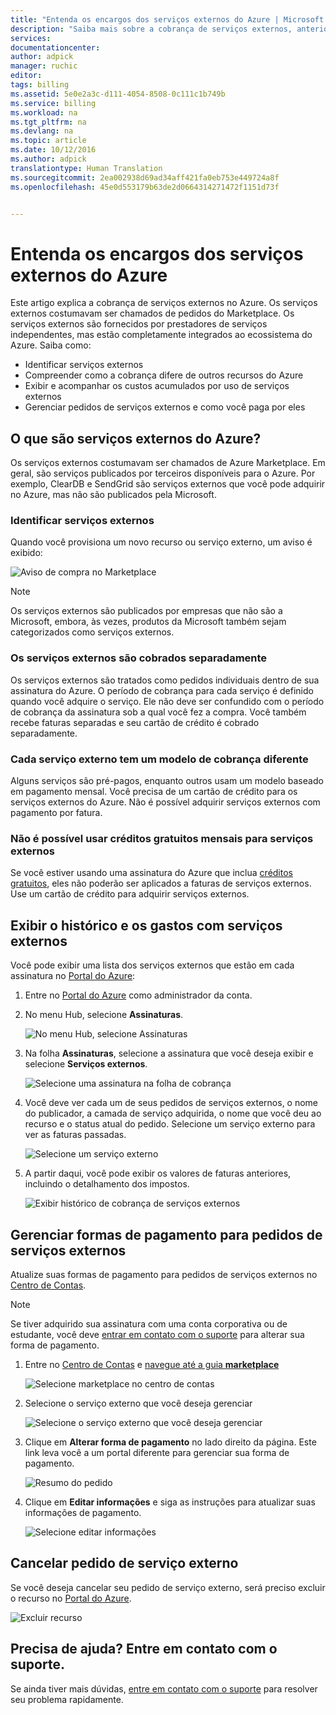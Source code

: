 ```yaml
---
title: "Entenda os encargos dos serviços externos do Azure | Microsoft Docs"
description: "Saiba mais sobre a cobrança de serviços externos, anteriormente conhecidos como Marketplace, no Azure."
services: 
documentationcenter: 
author: adpick
manager: ruchic
editor: 
tags: billing
ms.assetid: 5e0e2a3c-d111-4054-8508-0c111c1b749b
ms.service: billing
ms.workload: na
ms.tgt_pltfrm: na
ms.devlang: na
ms.topic: article
ms.date: 10/12/2016
ms.author: adpick
translationtype: Human Translation
ms.sourcegitcommit: 2ea002938d69ad34aff421fa0eb753e449724a8f
ms.openlocfilehash: 45e0d553179b63de2d0664314271472f1151d73f


---
```

# <a name="understand-your-azure-external-service-charges"></a>Entenda os encargos dos serviços externos do Azure
Este artigo explica a cobrança de serviços externos no Azure. Os serviços externos costumavam ser chamados de pedidos do Marketplace. Os serviços externos são fornecidos por prestadores de serviços independentes, mas estão completamente integrados ao ecossistema do Azure. Saiba como:

* Identificar serviços externos
* Compreender como a cobrança difere de outros recursos do Azure
* Exibir e acompanhar os custos acumulados por uso de serviços externos
* Gerenciar pedidos de serviços externos e como você paga por eles

## <a name="what-are-azure-external-services"></a>O que são serviços externos do Azure?
Os serviços externos costumavam ser chamados de Azure Marketplace. Em geral, são serviços publicados por terceiros disponíveis para o Azure. Por exemplo, ClearDB e SendGrid são serviços externos que você pode adquirir no Azure, mas não são publicados pela Microsoft.

### <a name="identify-external-services"></a>Identificar serviços externos
Quando você provisiona um novo recurso ou serviço externo, um aviso é exibido:

![Aviso de compra no Marketplace](./media/billing-understand-your-azure-marketplace-charges/marketplace-warning.PNG)

> [!NOTE]
> Os serviços externos são publicados por empresas que não são a Microsoft, embora, às vezes, produtos da Microsoft também sejam categorizados como serviços externos.
> 
> 

### <a name="external-services-are-billed-separately"></a>Os serviços externos são cobrados separadamente
Os serviços externos são tratados como pedidos individuais dentro de sua assinatura do Azure. O período de cobrança para cada serviço é definido quando você adquire o serviço. Ele não deve ser confundido com o período de cobrança da assinatura sob a qual você fez a compra. Você também recebe faturas separadas e seu cartão de crédito é cobrado separadamente.

### <a name="each-external-service-has-a-different-billing-model"></a>Cada serviço externo tem um modelo de cobrança diferente
Alguns serviços são pré-pagos, enquanto outros usam um modelo baseado em pagamento mensal. Você precisa de um cartão de crédito para os serviços externos do Azure. Não é possível adquirir serviços externos com pagamento por fatura.

### <a name="you-cant-use-monthly-free-credits-for-external-services"></a>Não é possível usar créditos gratuitos mensais para serviços externos
Se você estiver usando uma assinatura do Azure que inclua [créditos gratuitos](https://azure.microsoft.com/pricing/spending-limits/), eles não poderão ser aplicados a faturas de serviços externos. Use um cartão de crédito para adquirir serviços externos.

## <a name="view-external-service-spending-and-history"></a>Exibir o histórico e os gastos com serviços externos
Você pode exibir uma lista dos serviços externos que estão em cada assinatura no [Portal do Azure](https://portal.azure.com/): 

1. Entre no [Portal do Azure](https://portal.azure.com/) como administrador da conta.
2. No menu Hub, selecione **Assinaturas**.
   
    ![No menu Hub, selecione Assinaturas](./media/billing-understand-your-azure-marketplace-charges/sub-button.png) 
3. Na folha **Assinaturas**, selecione a assinatura que você deseja exibir e selecione **Serviços externos**.
   
    ![Selecione uma assinatura na folha de cobrança](./media/billing-understand-your-azure-marketplace-charges/select-sub-external-services.png)
4. Você deve ver cada um de seus pedidos de serviços externos, o nome do publicador, a camada de serviço adquirida, o nome que você deu ao recurso e o status atual do pedido. Selecione um serviço externo para ver as faturas passadas.
   
    ![Selecione um serviço externo](./media/billing-understand-your-azure-marketplace-charges/external-service-blade2.png)
5. A partir daqui, você pode exibir os valores de faturas anteriores, incluindo o detalhamento dos impostos.
   
    ![Exibir histórico de cobrança de serviços externos](./media/billing-understand-your-azure-marketplace-charges/billing-overview-blade.png)

## <a name="manage-payment-methods-for-external-service-orders"></a>Gerenciar formas de pagamento para pedidos de serviços externos
Atualize suas formas de pagamento para pedidos de serviços externos no [Centro de Contas](https://account.windowsazure.com/).

> [!NOTE]
> Se tiver adquirido sua assinatura com uma conta corporativa ou de estudante, você deve [entrar em contato com o suporte](https://portal.azure.com/?#blade/Microsoft_Azure_Support/HelpAndSupportBlade) para alterar sua forma de pagamento.
> 
> 

1. Entre no [Centro de Contas](https://account.windowsazure.com/) e [navegue até a guia **marketplace**](https://account.windowsazure.com/Store)
   
    ![Selecione marketplace no centro de contas](./media/billing-understand-your-azure-marketplace-charges/select-marketplace.png)
2. Selecione o serviço externo que você deseja gerenciar
   
    ![Selecione o serviço externo que você deseja gerenciar](./media/billing-understand-your-azure-marketplace-charges/select-ext-service.png)
3. Clique em **Alterar forma de pagamento** no lado direito da página. Este link leva você a um portal diferente para gerenciar sua forma de pagamento.
   
    ![Resumo do pedido](./media/billing-understand-your-azure-marketplace-charges/change-payment.PNG)
4. Clique em **Editar informações** e siga as instruções para atualizar suas informações de pagamento.
   
    ![Selecione editar informações](./media/billing-understand-your-azure-marketplace-charges/edit-info.png)

## <a name="cancel-an-external-service-order"></a>Cancelar pedido de serviço externo
Se você deseja cancelar seu pedido de serviço externo, será preciso excluir o recurso no [Portal do Azure](https://portal.azure.com).

![Excluir recurso](./media/billing-understand-your-azure-marketplace-charges/deleteMarketplaceOrder.PNG)

## <a name="need-help-contact-support"></a>Precisa de ajuda? Entre em contato com o suporte.
Se ainda tiver mais dúvidas, [entre em contato com o suporte](https://portal.azure.com/?#blade/Microsoft_Azure_Support/HelpAndSupportBlade) para resolver seu problema rapidamente.




<!--HONumber=Nov16_HO3-->


